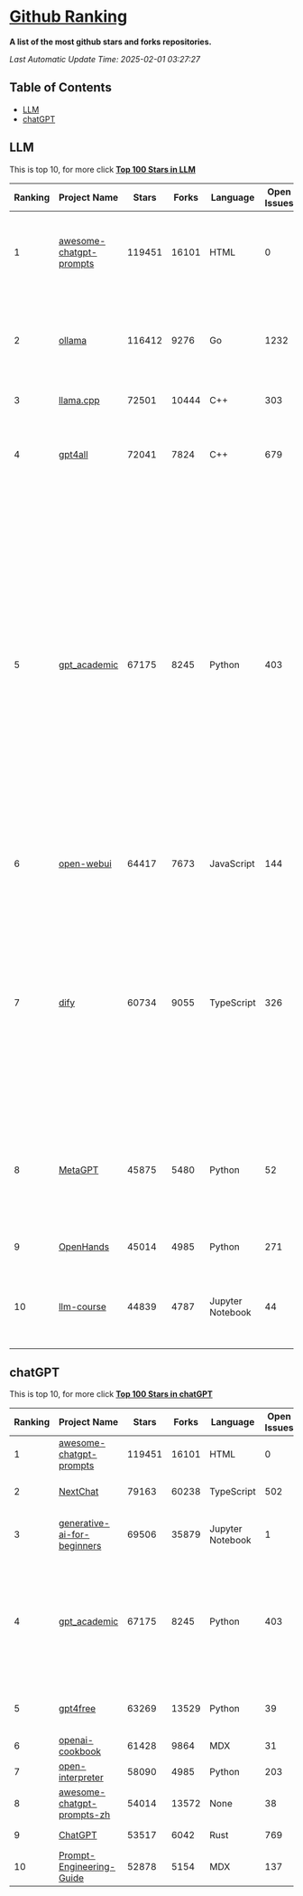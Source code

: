 [Github Ranking](./README.md)
==========

**A list of the most github stars and forks repositories.**

*Last Automatic Update Time: 2025-02-01 03:27:27*

## Table of Contents
 * [LLM](#LLM)
 * [chatGPT](#chatGPT)

## LLM

This is top 10, for more click **[Top 100 Stars in LLM](Top100/LLM.md)**

| Ranking | Project Name | Stars | Forks | Language | Open Issues | Description | Last Commit |
| ------- | ------------ | ----- | ----- | -------- | ----------- | ----------- | ----------- |
| 1 | [awesome-chatgpt-prompts](https://github.com/f/awesome-chatgpt-prompts) | 119451 | 16101 | HTML | 0 | This repo includes ChatGPT prompt curation to use ChatGPT and other LLM tools better. | 2025-01-31T23:20:07Z |
| 2 | [ollama](https://github.com/ollama/ollama) | 116412 | 9276 | Go | 1232 | Get up and running with Llama 3.3, DeepSeek-R1, Phi-4, Gemma 2, and other large language models. | 2025-02-01T01:37:03Z |
| 3 | [llama.cpp](https://github.com/ggerganov/llama.cpp) | 72501 | 10444 | C++ | 303 | LLM inference in C/C++ | 2025-02-01T00:35:15Z |
| 4 | [gpt4all](https://github.com/nomic-ai/gpt4all) | 72041 | 7824 | C++ | 679 | GPT4All: Run Local LLMs on Any Device. Open-source and available for commercial use. | 2025-02-01T00:17:54Z |
| 5 | [gpt_academic](https://github.com/binary-husky/gpt_academic) | 67175 | 8245 | Python | 403 | 为GPT/GLM等LLM大语言模型提供实用化交互接口，特别优化论文阅读/润色/写作体验，模块化设计，支持自定义快捷按钮&函数插件，支持Python和C++等项目剖析&自译解功能，PDF/LaTex论文翻译&总结功能，支持并行问询多种LLM模型，支持chatglm3等本地模型。接入通义千问, deepseekcoder, 讯飞星火, 文心一言, llama2, rwkv, claude2, moss等。 | 2025-01-29T15:29:44Z |
| 6 | [open-webui](https://github.com/open-webui/open-webui) | 64417 | 7673 | JavaScript | 144 | User-friendly AI Interface (Supports Ollama, OpenAI API, ...) | 2025-02-01T02:36:21Z |
| 7 | [dify](https://github.com/langgenius/dify) | 60734 | 9055 | TypeScript | 326 | Dify is an open-source LLM app development platform. Dify's intuitive interface combines AI workflow, RAG pipeline, agent capabilities, model management, observability features and more, letting you quickly go from prototype to production. | 2025-01-31T05:05:11Z |
| 8 | [MetaGPT](https://github.com/geekan/MetaGPT) | 45875 | 5480 | Python | 52 | 🌟 The Multi-Agent Framework: First AI Software Company, Towards Natural Language Programming | 2024-12-18T02:20:32Z |
| 9 | [OpenHands](https://github.com/All-Hands-AI/OpenHands) | 45014 | 4985 | Python | 271 | 🙌 OpenHands: Code Less, Make More | 2025-01-31T22:51:06Z |
| 10 | [llm-course](https://github.com/mlabonne/llm-course) | 44839 | 4787 | Jupyter Notebook | 44 | Course to get into Large Language Models (LLMs) with roadmaps and Colab notebooks. | 2025-01-22T22:32:51Z |


## chatGPT

This is top 10, for more click **[Top 100 Stars in chatGPT](Top100/chatGPT.md)**

| Ranking | Project Name | Stars | Forks | Language | Open Issues | Description | Last Commit |
| ------- | ------------ | ----- | ----- | -------- | ----------- | ----------- | ----------- |
| 1 | [awesome-chatgpt-prompts](https://github.com/f/awesome-chatgpt-prompts) | 119451 | 16101 | HTML | 0 | This repo includes ChatGPT prompt curation to use ChatGPT and other LLM tools better. | 2025-01-31T23:20:07Z |
| 2 | [NextChat](https://github.com/ChatGPTNextWeb/NextChat) | 79163 | 60238 | TypeScript | 502 | ✨ Local and Fast AI Assistant. Support: Web \| iOS \| MacOS \| Android \|  Linux \| Windows | 2025-01-31T00:30:46Z |
| 3 | [generative-ai-for-beginners](https://github.com/microsoft/generative-ai-for-beginners) | 69506 | 35879 | Jupyter Notebook | 1 | 21 Lessons, Get Started Building with Generative AI  🔗 https://microsoft.github.io/generative-ai-for-beginners/ | 2025-01-24T09:53:19Z |
| 4 | [gpt_academic](https://github.com/binary-husky/gpt_academic) | 67175 | 8245 | Python | 403 | 为GPT/GLM等LLM大语言模型提供实用化交互接口，特别优化论文阅读/润色/写作体验，模块化设计，支持自定义快捷按钮&函数插件，支持Python和C++等项目剖析&自译解功能，PDF/LaTex论文翻译&总结功能，支持并行问询多种LLM模型，支持chatglm3等本地模型。接入通义千问, deepseekcoder, 讯飞星火, 文心一言, llama2, rwkv, claude2, moss等。 | 2025-01-29T15:29:44Z |
| 5 | [gpt4free](https://github.com/xtekky/gpt4free) | 63269 | 13529 | Python | 39 | The official gpt4free repository \| various collection of powerful language models \| gpt-4o and deepseek v3 & r1 | 2025-02-01T01:10:50Z |
| 6 | [openai-cookbook](https://github.com/openai/openai-cookbook) | 61428 | 9864 | MDX | 31 | Examples and guides for using the OpenAI API | 2025-01-30T15:22:27Z |
| 7 | [open-interpreter](https://github.com/OpenInterpreter/open-interpreter) | 58090 | 4985 | Python | 203 | A natural language interface for computers | 2025-01-24T13:02:04Z |
| 8 | [awesome-chatgpt-prompts-zh](https://github.com/PlexPt/awesome-chatgpt-prompts-zh) | 54014 | 13572 | None | 38 | ChatGPT 中文调教指南。各种场景使用指南。学习怎么让它听你的话。 | 2025-01-01T08:34:33Z |
| 9 | [ChatGPT](https://github.com/lencx/ChatGPT) | 53517 | 6042 | Rust | 769 | 🔮 ChatGPT Desktop Application (Mac, Windows and Linux) | 2024-08-29T17:58:11Z |
| 10 | [Prompt-Engineering-Guide](https://github.com/dair-ai/Prompt-Engineering-Guide) | 52878 | 5154 | MDX | 137 | 🐙 Guides, papers, lecture, notebooks and resources for prompt engineering | 2025-01-21T20:22:08Z |

